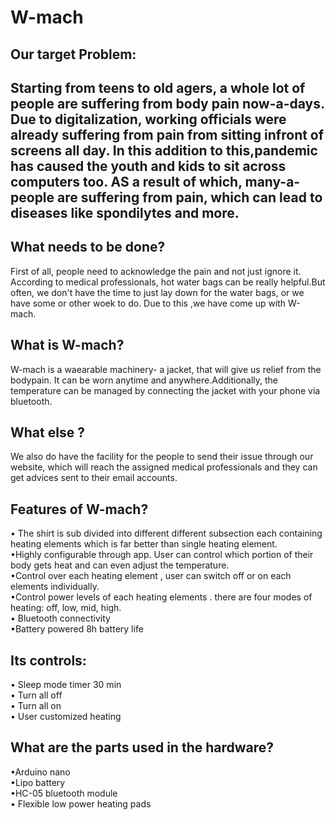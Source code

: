 <h1>W-mach</h1>

<h2>Our target Problem:<h2>
<p>Starting from teens to old agers, a whole lot of people are suffering from body pain now-a-days. Due to digitalization, working officials were already suffering from pain from sitting infront of screens all day. In this addition to this,pandemic has caused the youth and kids to sit across computers too. AS a result of which, many-a-people are suffering from pain, which can lead to diseases like spondilytes and more.</p>
 
<h2>What needs to be done?</h2>
<p>First of all, people need to acknowledge the pain and not just ignore it. According to medical professionals, hot water bags can be really helpful.But often, we don't have the time to just lay down for the water bags, or we have some or other woek to do. Due to this ,we have come up with W-mach.</p>

<h2>What is W-mach?</h2>
<p>W-mach is a waearable machinery- a jacket, that will give us relief from the bodypain. It can be worn anytime and anywhere.Additionally, the temperature can be managed by connecting the jacket with your phone via bluetooth.</p>

<h2>What else ?</h2>
<p>We also do have the facility for the people to send their issue through our website, which will reach the assigned medical professionals and they can get advices sent to their email accounts.</p>

<h2>Features of W-mach?</h2>
<p>• The shirt is sub divided into different different subsection each containing heating elements which is far better than single heating element.<br>
•Highly configurable through app. User can control which portion of their body gets heat and can even adjust the temperature.<br>
•Control over each heating element , user can switch off or on each elements individually.<br>
•Control power levels of each heating elements . there are four modes of heating: off, low, mid, high.<br>
• Bluetooth connectivity<br>
•Battery powered 8h battery life</p>

<h2>Its controls:</h2>
<p>• Sleep mode timer 30 min<br>
• Turn all off<br>
• Turn all on<br>
• User customized heating</p>

<h2>What are the parts used in the hardware?</h2>
<p>•Arduino nano<br>
•Lipo battery<br>
•HC-05 bluetooth module<br>
• Flexible low power heating pads<br>





